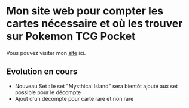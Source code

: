 # Mon site web pour compter les cartes nécessaire et où les trouver sur Pokemon TCG Pocket

Vous pouvez visiter mon [site](https://layninou.github.io/site-ptcgp/) ici.

## Evolution en cours

- Nouveau Set : le set "Mysthical Island" sera bientôt ajouté aux set possible pour le décompte 
- Ajout d'un décompte pour carte rare et non rare